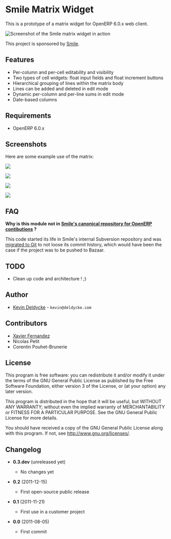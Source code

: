 Smile Matrix Widget
===================

This is a prototype of a matrix widget for OpenERP 6.0.x web client.

![Screenshot of the Smile matrix widget in action](http://github.com/kdeldycke/smile_matrix_widget/raw/master/screenshots/ascii-art-matrix.png)

This project is sponsored by [Smile](http://www.smile.fr).


Features
--------

  * Per-column and per-cell editability and visibility
  * Two types of cell widgets: float input fields and float increment buttons
  * Hierarchical grouping of lines within the matrix body
  * Lines can be added and deleted in edit mode
  * Dynamic per-column and per-line sums in edit mode
  * Date-based columns


Requirements
------------

  * OpenERP 6.0.x


Screenshots
-----------

Here are some example use of the matrix:

![](http://github.com/kdeldycke/smile_matrix_widget/raw/master/screenshots/1-level-readonly-matrix.png)

![](http://github.com/kdeldycke/smile_matrix_widget/raw/master/screenshots/1-level-editable-increment-matrix.png)

![](http://github.com/kdeldycke/smile_matrix_widget/raw/master/screenshots/2-level-readonly-additional-lines-matrix.png)

![](http://github.com/kdeldycke/smile_matrix_widget/raw/master/screenshots/2-level-editable-additional-lines-matrix.png)


FAQ
---

**Why is this module not in [Smile's canonical repository for OpenERP contibutions](http://code.launchpad.net/smile-openerp) ?**

This code started its life in Smile's internal Subversion repository and was [migrated to Git](http://kevin.deldycke.com/2011/08/how-open-source-an-internal-corporate-project-webping/) to not loose its commit history, which would have been the case if the project was to be pushed to Bazaar.


TODO
----

  * Clean up code and architecture ! ;)


Author
------

 * [Kevin Deldycke](http://kevin.deldycke.com) - `kevin@deldycke.com`


Contributors
------------

 * [Xavier Fernandez](http://twitter.com/#!/xavierfernandez)
 * Nicolas Petit
 * Corentin Pouhet-Brunerie


License
-------

This program is free software: you can redistribute it and/or modify
it under the terms of the GNU General Public License as published by
the Free Software Foundation, either version 3 of the License, or
(at your option) any later version.

This program is distributed in the hope that it will be useful,
but WITHOUT ANY WARRANTY; without even the implied warranty of
MERCHANTABILITY or FITNESS FOR A PARTICULAR PURPOSE.  See the
GNU General Public License for more details.

You should have received a copy of the GNU General Public License
along with this program.  If not, see <http://www.gnu.org/licenses/>.


Changelog
---------

* **0.3.dev** (unreleased yet)
  * No changes yet

* **0.2** (2011-12-15)
  * First open-source public release

* **0.1** (2011-11-21)
  * First use in a customer project

* **0.0** (2011-08-05)
  * First commit
